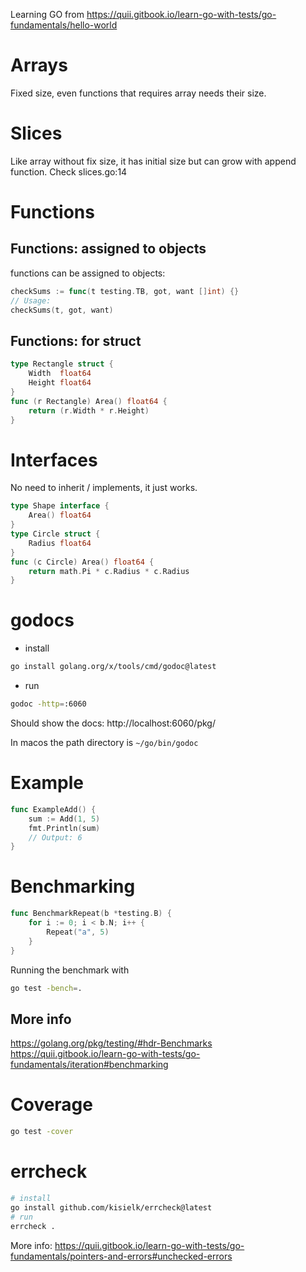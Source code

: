 Learning GO from https://quii.gitbook.io/learn-go-with-tests/go-fundamentals/hello-world

# Arrays
Fixed size, even functions that requires array needs their size.

# Slices

Like array without fix size, it has initial size but can grow with append function. Check slices.go:14

# Functions

## Functions: assigned to objects
functions can be assigned to objects:

```go
checkSums := func(t testing.TB, got, want []int) {}
// Usage:
checkSums(t, got, want)
```

## Functions: for struct
```go
type Rectangle struct {
	Width  float64
	Height float64
}
func (r Rectangle) Area() float64 {
	return (r.Width * r.Height)
}
```

# Interfaces

No need to inherit / implements, it just works.

```go
type Shape interface {
	Area() float64
}
type Circle struct {
	Radius float64
}
func (c Circle) Area() float64 {
	return math.Pi * c.Radius * c.Radius
}
```

# godocs
- install
```sh
go install golang.org/x/tools/cmd/godoc@latest
```
- run
```sh
godoc -http=:6060
```

Should show the docs: http://localhost:6060/pkg/

In macos the path directory is `~/go/bin/godoc`

# Example
```go
func ExampleAdd() {
	sum := Add(1, 5)
	fmt.Println(sum)
	// Output: 6
}
```
# Benchmarking
```go
func BenchmarkRepeat(b *testing.B) {
	for i := 0; i < b.N; i++ {
		Repeat("a", 5)
	}
}
```
Running the benchmark with
```sh
go test -bench=.
```
## More info
https://golang.org/pkg/testing/#hdr-Benchmarks
https://quii.gitbook.io/learn-go-with-tests/go-fundamentals/iteration#benchmarking

# Coverage
```sh
go test -cover
```

# errcheck
```sh
# install
go install github.com/kisielk/errcheck@latest
# run
errcheck .
```

More info: https://quii.gitbook.io/learn-go-with-tests/go-fundamentals/pointers-and-errors#unchecked-errors
